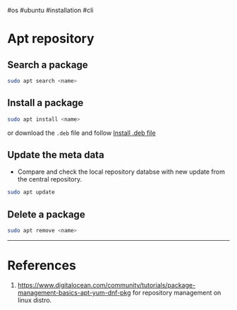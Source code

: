 #os #ubuntu #installation  #cli 

# Apt repository
## Search a package
```bash
sudo apt search <name>
```

## Install a package
```bash
sudo apt install <name>
```

or download the `.deb` file and follow [Install .deb file](Install%20.deb%20file.md)

## Update the meta data
- Compare and check the local repository databse with new update from the central repository.
```bash
sudo apt update
```

## Delete a package
```bash
sudo apt remove <name>
```

--- 
# References
1. https://www.digitalocean.com/community/tutorials/package-management-basics-apt-yum-dnf-pkg for repository management on linux distro.